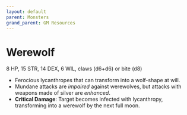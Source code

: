 ```yaml
---
layout: default
parent: Monsters
grand_parent: GM Resources
---
```


# Werewolf

8 HP, 15 STR, 14 DEX, 6 WIL, claws (d6+d6) or bite (d8)

- Ferocious lycanthropes that can transform into a wolf-shape at will.
- Mundane attacks are _impaired_ against werewolves, but attacks with weapons made of silver are _enhanced_.
- **Critical Damage**: Target becomes infected with lycanthropy, transforming into a werewolf by the next full moon.
